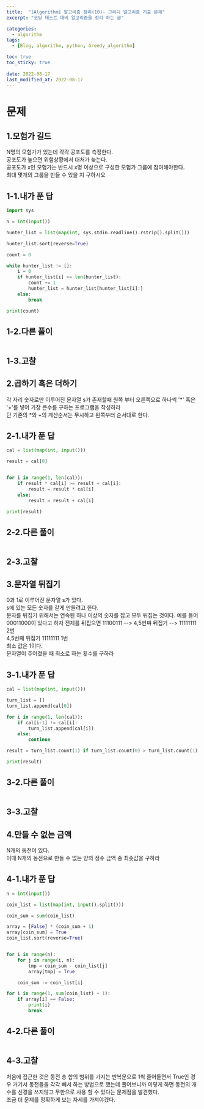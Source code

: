 ```yaml
---
title:  "[Algorithm] 알고리즘 정리(10)- 그리디 알고리즘 기출 문제"
excerpt: "코딩 테스트 대비 알고리즘을 정리 하는 글"

categories:
  - algorithm
tags:
  - [Blog, algorithm, python, Greedy_algorithm]

toc: true
toc_sticky: true
 
date: 2022-08-17
last_modified_at: 2022-08-17
---
```


# 문제

## 1.모험가 길드
N명의 모험가가 있는데 각각 공포도를 측정한다.  
공포도가 높으면 위험상황에서 대처가 늦는다.  
공포도가 x인 모험가는 반드시 x명 이상으로 구성한 모험가 그룹에 참여해야한다.  
최대 몇개의 그룹을 만들 수 있을 지 구하시오

## 1-1.내가 푼 답

```python
import sys

n = int(input())

hunter_list = list(map(int, sys.stdin.readline().rstrip().split()))

hunter_list.sort(reverse=True)

count = 0

while hunter_list != []:
    i = 0
    if hunter_list[i] <= len(hunter_list):
        count += 1
        hunter_list = hunter_list[hunter_list[i]:]
    else:
        break

print(count)

```

## 1-2.다른 풀이

```python

```

## 1-3.고찰


## 2.곱하기 혹은 더하기
각 자리 숫자로만 이루어진 문자열 s가 존재할때 
원쪽 부터 오른쪽으로 하나씩 '*' 혹은 '+'를 넣어 가장 큰수를 구하는 프로그램을 작성하라  
단 기존의 *와 +의 계산순서는 무시하고 왼쪽부터 순서대로 한다.

## 2-1.내가 푼 답

```python
cal = list(map(int, input()))

result = cal[0]


for i in range(1, len(cal)):
    if result * cal[i] >= result + cal[i]:
        result = result * cal[i]
    else:
        result = result + cal[i]

print(result)
```
  
## 2-2.다른 풀이

```python

```

## 2-3.고찰

## 3.문자열 뒤집기
0과 1로 이루어진 문자열 s가 있다.  
s에 있는 모든 숫자를 같게 만들려고 한다.  
문자를 뒤집기 위해서는 연속된 하나 이상의 숫자를 잡고 모두 뒤집는 것이다.
예를 들어 00011000이 있다고 하자
전체를 뒤집으면 11100111 --> 4,5번쨔 뒤집기 --> 11111111 2번  
4,5번째 뒤집기 11111111 1번  
최소 값은 1이다.  
문자열이 주어졌을 때 최소로 하는 횟수를 구하라


## 3-1.내가 푼 답

```python
cal = list(map(int, input()))

turn_list = []
turn_list.append(cal[0])

for i in range(1, len(cal)):
    if cal[i-1] != cal[i]:
        turn_list.append(cal[i])
    else:
        continue

result = turn_list.count(1) if turn_list.count(0) > turn_list.count(1)  else turn_list.count(0)

print(result)
```
  
## 3-2.다른 풀이

```python

```

## 3-3.고찰

## 4.만들 수 없는 금액
N개의 동전이 있다.  
이때 N개의 동전으로 만들 수 없는 양의 정수 금액 중 최솟값을 구하라

## 4-1.내가 푼 답

```python
n = int(input())

coin_list = list(map(int, input().split()))

coin_sum = sum(coin_list)

array = [False] * (coin_sum + 1)
array[coin_sum] = True
coin_list.sort(reverse=True)


for i in range(n):
    for j in range(i, n):
        tmp = coin_sum - coin_list[j]
        array[tmp] = True

    coin_sum -= coin_list[i]

for i in range(1, sum(coin_list) + 1):
    if array[i] == False:
        print(i)
        break
```
  
## 4-2.다른 풀이

```python

```

## 4-3.고찰
처음에 접근한 것은 동전 총 합의 범위를 가지는 반복문으로 1씩 줄어들면서 True인 경우 거기서 동전들을 각각 빼서 하는 방법으로 했는데 풀어보니까 이렇게 하면 동전의 개수를 신경을 쓰지않고 무한으로 사용 할 수 있다는 문제점을 발견했다.  
조금 더 문제를 정확하게 보는 자세를 가져야겠다.  
